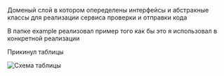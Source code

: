 Доменый слой в котором опеределены интерфейсы и абстракные классы для реализации сервиса проверки и отправки кода

В папке example реализовал пример того как бы это я использовал в конкретной реализации


Прикинул таблицы

![Схема таблицы](https://downloader.disk.yandex.ru/preview/6fb1a9b5eae144018119947b786a12f9aae2bbac21becb5305b9817f7df0d30c/64fe2a51/0AnKgBkg9KYg69_YJQMPqQ-yvZ8AMXXI7hyYTW4EFiDmRjfnGwxMexhAInD4hg1v0zSEqxs4MljuaWCvv4Prug%3D%3D?uid=0&filename=%D0%A1%D0%BD%D0%B8%D0%BC%D0%BE%D0%BA%20%D1%8D%D0%BA%D1%80%D0%B0%D0%BD%D0%B0%20%D0%BE%D1%82%202023-09-10%2019-41-29.png&disposition=inline&hash=&limit=0&content_type=image%2Fpng&owner_uid=0&tknv=v2&size=2048x2048)